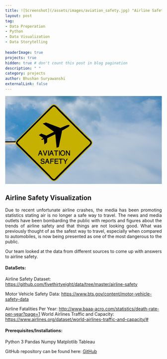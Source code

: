 ```yaml
---
title: ![Screenshot](/assets/images/aviation_safety.jpg) "Airline Safety Visualization"
layout: post
tag: 
- Data Preperation 
- Python
- Data Visualization
- Data Storytelling

headerImage: true
projects: true
hidden: true # don't count this post in blog pagination
description: " "
category: projects
author: Bhushan Suryawanshi 
externalLink: false
---
```


![Screenshot](/assets/images/aviation_safety.jpg)

## Airline Safety Visualization 
<p align='justify'>Due to recent unfortunate airline crashes, the media has been promoting statistics stating air is no longer a safe way to travel. 
The news and media outlets have been bombarding the public with reports and figures about the trends of airline safety and that things are not looking good. What was previously thought of as the safest way to travel, especially when compared to automobiles, is now being presented as one of the most dangerous to the public. 

Our team looked at the data from different sources to come up with answers to airline safety. </p>  

#### DataSets:

Airline Safety Dataset: https://github.com/fivethirtyeight/data/tree/master/airline-safety

Motor Vehicle Safety Data: https://www.bts.gov/content/motor-vehicle-safety-data

Airline Fatalities Per Year: http://www.baaa-acro.com/statistics/death-rate-per-year?page=1 World Airlines Traffic and Capacity: https://www.airlines.org/dataset/world-airlines-traffic-and-capacity/#

#### Prerequisites/Installations:
Python 3
Pandas
Numpy
Matplotlib
Tableau


GitHub repository can be found here: [GitHub]( https://github.com)  
